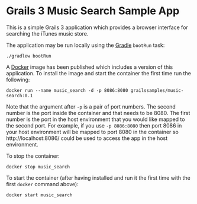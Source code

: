 # Grails 3 Music Search Sample App

This is a simple Grails 3 application which provides a browser interface for searching the iTunes music store.

The application may be run locally using the [Gradle](http://gradle.org/) `bootRun` task:

    ./gradlew bootRun
    
A [Docker](http://docker.com) image has been published which includes a version of this application.  To 
install the image and start the container the first time run the following:

    docker run --name music_search -d -p 8086:8080 grailssamples/music-search:0.1
    
Note that the argument after `-p` is a pair of port numbers.  The second number is the port inside the 
container and that needs to be 8080.  The first number is the port in the host environment that you would 
like mapped to the second port.  For example, if you use `-p 8086:8080` then port 8086 in your host
environment will be mapped to port 8080 in the container so http://localhost:8086/ could be used to
access the app in the host environment.

To stop the container:

    docker stop music_search
    
To start the container (after having installed and run it the first time with the first `docker` command above):

    docker start music_search
